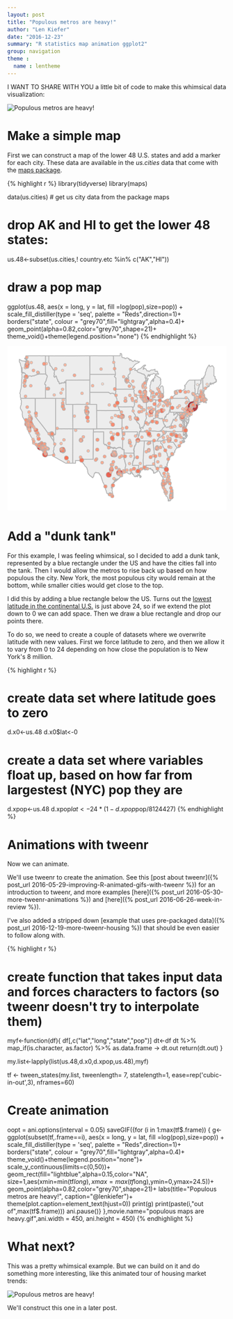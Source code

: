 ```yaml
---
layout: post
title: "Populous metros are heavy!"
author: "Len Kiefer"
date: "2016-12-23"
summary: "R statistics map animation ggplot2"
group: navigation
theme :
  name : lentheme
---
```


I WANT TO SHARE WITH YOU a little bit of code to make this whimsical data visualization:

<img src="{{ site.url }}/img/charts_dec_23_2016/populous maps are heavy.gif" alt="Populous metros are heavy!"/>

# Make a simple map

First we can construct a map of the lower 48 U.S. states and add a marker for each city.  These data are available in the *us.cities* data that come with the [maps package](https://cran.r-project.org/web/packages/maps/index.html).


{% highlight r %}
library(tidyverse)
library(maps)

data(us.cities) # get us city data from the package maps

# drop AK and HI to get the lower 48 states:
us.48<-subset(us.cities,! country.etc %in% c("AK","HI"))

# draw a pop map
ggplot(us.48, aes(x = long, y = lat, fill =log(pop),size=pop)) +
  scale_fill_distiller(type = 'seq', palette = "Reds",direction=1)+
  borders("state",  colour = "grey70",fill="lightgray",alpha=0.4)+
  geom_point(alpha=0.82,color="grey70",shape=21)+
  theme_void()+theme(legend.position="none")
{% endhighlight %}

![plot of chunk animation-1-dec23-2016](/img/Rfig/animation-1-dec23-2016-1.svg)

# Add a "dunk tank"

For this example, I was feeling whimsical, so I decided to add a dunk tank, represented by a blue rectangle under the US and have the cities fall into the tank. Then I would allow the metros to rise back up based on how populous the city. New York, the most populous city would remain at the bottom, while smaller cities would get close to the top.

I did this by adding a blue rectangle below the US.  Turns out the [lowest latitude in the continental U.S.](https://en.wikipedia.org/wiki/List_of_extreme_points_of_the_United_States#Southernmost_points) is just above 24, so if we extend the plot down to 0 we can add space. Then we draw a blue rectangle and drop our points there.

To do so, we need to create a couple of datasets where we overwrite latitude with new values.  First we force latitude to zero, and then we allow it to vary from 0 to 24 depending on how close the population is to New York's 8 million.


{% highlight r %}
# create data set where latitude goes to zero
d.x0<-us.48
d.x0$lat<-0

# create a data set where variables float up, based on how far from largestest (NYC) pop they are
d.xpop<-us.48
d.xpop$lat<-24*(1-d.xpop$pop/8124427)
{% endhighlight %}

# Animations with tweenr

Now we can animate.  

We'll use tweenr to create the animation. See this [post about tweenr]({% post_url 2016-05-29-improving-R-animated-gifs-with-tweenr %}) for an introduction to tweenr, and more examples [here]({% post_url 2016-05-30-more-tweenr-animations %}) and [here]({% post_url 2016-06-26-week-in-review %}). 

I've also added a stripped down [example that uses pre-packaged data]({% post_url 2016-12-19-more-tweenr-housing %}) that should be even easier to follow along with.



{% highlight r %}
# create function that takes input data and forces characters to factors (so tweenr doesn't try to interpolate them)
myf<-function(df){
  df[,c("lat","long","state","pop")]
  dt<-df
  dt %>% map_if(is.character, as.factor) %>% as.data.frame -> dt.out
  return(dt.out)
}

my.list<-lapply(list(us.48,d.x0,d.xpop,us.48),myf)


tf <- tween_states(my.list, tweenlength= 7, statelength=1, ease=rep('cubic-in-out',3),
                   nframes=60)

# Create animation

oopt = ani.options(interval = 0.05)
saveGIF({for (i in 1:max(tf$.frame)) {
  g<-
    ggplot(subset(tf,.frame==i), aes(x = long, y = lat, fill =log(pop),size=pop)) +
    scale_fill_distiller(type = 'seq', palette = "Reds",direction=1)+
    borders("state",  colour = "grey70",fill="lightgray",alpha=0.4)+
    theme_void()+theme(legend.position="none")+
    scale_y_continuous(limits=c(0,50))+
    geom_rect(fill="lightblue",alpha=0.15,color="NA",
              size=1,aes(xmin=min(tf$long),xmax=max(tf$long),ymin=0,ymax=24.5))+
    geom_point(alpha=0.82,color="grey70",shape=21)+
    labs(title="Populous metros are heavy!",
         caption="@lenkiefer")+
    theme(plot.caption=element_text(hjust=0))
    print(g)
  print(paste(i,"out of",max(tf$.frame)))
  ani.pause()}
  },movie.name="populous maps are heavy.gif",ani.width = 450, ani.height = 450)
{% endhighlight %}


# What next?

This was a pretty whimsical example.  But we can build on it and do something more interesting, like this animated tour of housing market trends:

<img src="{{ site.url }}/img/charts_dec_23_2016/geo tween 12 22 2016 v4.gif" alt="Populous metros are heavy!"/>

We'll construct this one in a later post.

